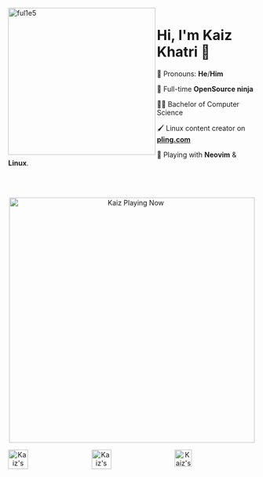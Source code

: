 <br />
<img src="https://github.com/ful1e5/ful1e5/blob/main/assets/lines.svg" align="left" width="300" alt="ful1e5"/>

# Hi, I'm Kaiz Khatri 👋

💪 Pronouns: **He**/**Him**

💼 Full-time **OpenSource ninja**

🧑‍🎓 Bachelor of Computer Science

🖌️ Linux content creator on **[pling.com](https://www.pling.com/u/Kaiz/)**

🤹 Playing with **Neovim** & **Linux**.

<br />
<br />

<!-- Now Playing -->

<p align="center">
    <a href="https://kaiz.vercel.app/now-playing?open">
        <img src="https://kaiz.vercel.app/now-playing" width="500px" height="auto" alt="Kaiz Playing Now">
    </a>
</p>

<!-- Socials -->

<div align="center" style="display: flex; justify-content: space-between;">
    <!-- <a href="https://discord.gg/2RjkTNK">
        <img src="https://imgur.com/4Qdbdup.png" width="40" height="40" alt="Kaiz's Discord Server">
    </a> -->
    <a href="https://twitter.com/ful1e5">
        <img src="https://imgur.com/IdhliN5.png" width="40" height="40" alt="Kaiz's Twitter Profile">
    </a>
    <a href="https://open.spotify.com/user/kuabsnz43myhxext1652831e7?si=ELSQNufATIyT33VoobBwCw">
        <img src="https://imgur.com/A20TvSR.png" width="40" height="40" alt="Kaiz's Spotify Playlist">
    </a>
    <a href="https://dev.to/ful1e5">
        <img src="https://d2fltix0v2e0sb.cloudfront.net/dev-rainbow.png" alt="Kaiz's dev.to Profile" height="35" width="35">
    </a>
    <!-- <a href="https://www.twitch.tv/ful1e5">
        <img src="https://imgur.com/ZZ3WVfE.png" width="40" height="40" alt="Twitch">
    </a> -->
<div>
